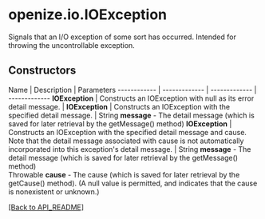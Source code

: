 # openize.io.IOException

Signals that an I/O exception of some sort has occurred. Intended for throwing the uncontrollable exception.

## Constructors

Name | Description | Parameters
------------ | ------------- | ------------- | -------------
**IOException** | Constructs an IOException with null as its error detail message. | 
**IOException** | Constructs an IOException with the specified detail message. | String **message** - The detail message (which is saved for later retrieval by the getMessage() method)
**IOException** | Constructs an IOException with the specified detail message and cause. Note that the detail message associated with cause is not automatically incorporated into this exception's detail message. | String **message** - The detail message (which is saved for later retrieval by the getMessage() method)<br/> Throwable **cause** - The cause (which is saved for later retrieval by the getCause() method). (A null value is permitted, and indicates that the cause is nonexistent or unknown.)


[[Back to API_README]](API_README.md)